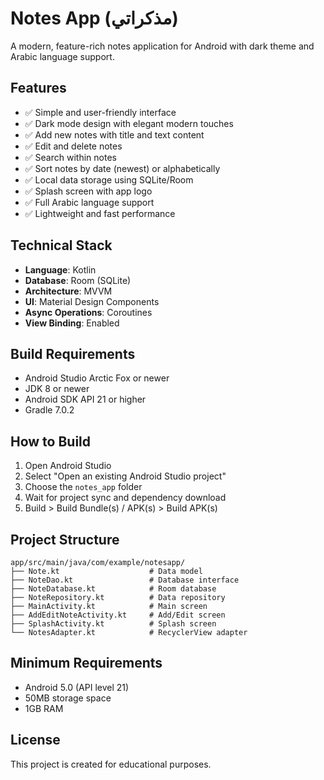 # Notes App (مذكراتي)

A modern, feature-rich notes application for Android with dark theme and Arabic language support.

## Features
- ✅ Simple and user-friendly interface
- ✅ Dark mode design with elegant modern touches
- ✅ Add new notes with title and text content
- ✅ Edit and delete notes
- ✅ Search within notes
- ✅ Sort notes by date (newest) or alphabetically
- ✅ Local data storage using SQLite/Room
- ✅ Splash screen with app logo
- ✅ Full Arabic language support
- ✅ Lightweight and fast performance

## Technical Stack
- **Language**: Kotlin
- **Database**: Room (SQLite)
- **Architecture**: MVVM
- **UI**: Material Design Components
- **Async Operations**: Coroutines
- **View Binding**: Enabled

## Build Requirements
- Android Studio Arctic Fox or newer
- JDK 8 or newer
- Android SDK API 21 or higher
- Gradle 7.0.2

## How to Build
1. Open Android Studio
2. Select "Open an existing Android Studio project"
3. Choose the `notes_app` folder
4. Wait for project sync and dependency download
5. Build > Build Bundle(s) / APK(s) > Build APK(s)

## Project Structure
```
app/src/main/java/com/example/notesapp/
├── Note.kt                    # Data model
├── NoteDao.kt                 # Database interface
├── NoteDatabase.kt            # Room database
├── NoteRepository.kt          # Data repository
├── MainActivity.kt            # Main screen
├── AddEditNoteActivity.kt     # Add/Edit screen
├── SplashActivity.kt          # Splash screen
└── NotesAdapter.kt            # RecyclerView adapter
```

## Minimum Requirements
- Android 5.0 (API level 21)
- 50MB storage space
- 1GB RAM

## License
This project is created for educational purposes.

